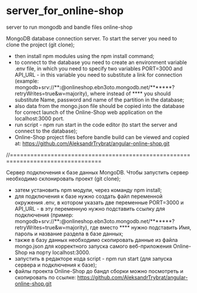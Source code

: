 # server_for_online-shop
server to run mongodb and bandle files online-shop

MongoDB database connection server.
To start the server you need to clone the project (git clone);
- then install npm modules using the npm install command;
- to connect to the database you need to create an environment variable .env file, in which you need to specify two variables PORT=3000 and API_URL - in this variable you need to substitute a link for connection
  (example: mongodb+srv://********:******@onlineshop.ebn3oto.mongodb.net/*******?retryWrites=true&w=majority), where instead of **** you should substitute Name, password and name of the partition in the database;
- also data from the mongo.json file should be copied into the database for correct launch of the Online-Shop web application on the localhost:3000 port.
- run script - npm run start in the code editor (to start the server and connect to the database);
- Online-Shop project files before bandle build can be viewed and copied at: https://github.com/AleksandrTrybrat/angular-online-shop.git

//=================================================================================

Сервер подключения к базе данных MongoDB.
Чтобы запустить сервер необходимо склонировать проект (git clone);
- затем установить npm модули, через команду npm install;
- для подключения к базе нужно создать файл переменной окружения .env, в котором указать две переменные PORT=3000 и API_URL - в эту переменную нужно подставить ссылку для подключения
  (пример: mongodb+srv://********:******@onlineshop.ebn3oto.mongodb.net/*******?retryWrites=true&w=majority), где вместо **** нужно подставить Имя, пароль и название раздела в базе данных;
- также в базу данных необходимо скопировать данные из файла mongo.json для корректного запуска самого веб-приложения Online-Shop на порту localhost:3000.
- запустить в редакторе кода script - npm run start (для запуска сервера и подключения к базе);
- файлы проекта Online-Shop до бандл сборки можно посмотреть и скопировать по ссылке: https://github.com/AleksandrTrybrat/angular-online-shop.git
